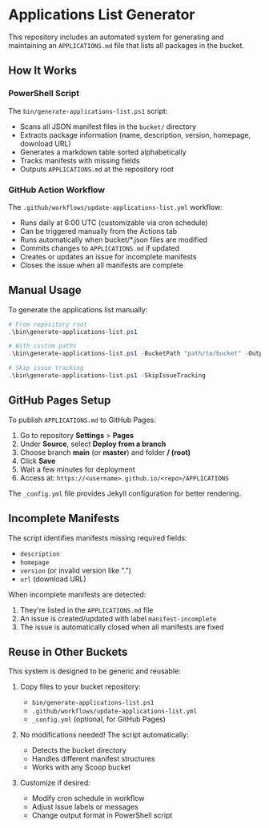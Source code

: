 # Applications List Generator

This repository includes an automated system for generating and maintaining an `APPLICATIONS.md` file that lists all packages in the bucket.

## How It Works

### PowerShell Script

The `bin/generate-applications-list.ps1` script:
- Scans all JSON manifest files in the `bucket/` directory
- Extracts package information (name, description, version, homepage, download URL)
- Generates a markdown table sorted alphabetically
- Tracks manifests with missing fields
- Outputs `APPLICATIONS.md` at the repository root

### GitHub Action Workflow

The `.github/workflows/update-applications-list.yml` workflow:
- Runs daily at 6:00 UTC (customizable via cron schedule)
- Can be triggered manually from the Actions tab
- Runs automatically when bucket/*.json files are modified
- Commits changes to `APPLICATIONS.md` if updated
- Creates or updates an issue for incomplete manifests
- Closes the issue when all manifests are complete

## Manual Usage

To generate the applications list manually:

```powershell
# From repository root
.\bin\generate-applications-list.ps1

# With custom paths
.\bin\generate-applications-list.ps1 -BucketPath "path/to/bucket" -OutputFile "path/to/output.md"

# Skip issue tracking
.\bin\generate-applications-list.ps1 -SkipIssueTracking
```

## GitHub Pages Setup

To publish `APPLICATIONS.md` to GitHub Pages:

1. Go to repository **Settings** > **Pages**
2. Under **Source**, select **Deploy from a branch**
3. Choose branch **main** (or **master**) and folder **/ (root)**
4. Click **Save**
5. Wait a few minutes for deployment
6. Access at: `https://<username>.github.io/<repo>/APPLICATIONS`

The `_config.yml` file provides Jekyll configuration for better rendering.

## Incomplete Manifests

The script identifies manifests missing required fields:
- `description`
- `homepage`
- `version` (or invalid version like ".")
- `url` (download URL)

When incomplete manifests are detected:
1. They're listed in the `APPLICATIONS.md` file
2. An issue is created/updated with label `manifest-incomplete`
3. The issue is automatically closed when all manifests are fixed

## Reuse in Other Buckets

This system is designed to be generic and reusable:

1. Copy files to your bucket repository:
   - `bin/generate-applications-list.ps1`
   - `.github/workflows/update-applications-list.yml`
   - `_config.yml` (optional, for GitHub Pages)

2. No modifications needed! The script automatically:
   - Detects the bucket directory
   - Handles different manifest structures
   - Works with any Scoop bucket

3. Customize if desired:
   - Modify cron schedule in workflow
   - Adjust issue labels or messages
   - Change output format in PowerShell script
